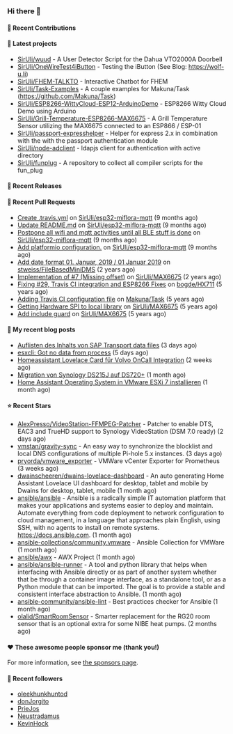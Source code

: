 ### Hi there 👋

#### 👷 Recent Contributions


#### 🌱 Latest projects

- [SirUli/wuud](https://github.com/SirUli/wuud) - A User Detector Script for the Dahua VTO2000A Doorbell
- [SirUli/OneWireTest4iButton](https://github.com/SirUli/OneWireTest4iButton) - Testing the iButton (See Blog: https://wolf-u.li)
- [SirUli/FHEM-TALKTO](https://github.com/SirUli/FHEM-TALKTO) - Interactive Chatbot for FHEM
- [SirUli/Task-Examples](https://github.com/SirUli/Task-Examples) - A couple examples for Makuna/Task (https://github.com/Makuna/Task)
- [SirUli/ESP8266-WittyCloud-ESP12-ArduinoDemo](https://github.com/SirUli/ESP8266-WittyCloud-ESP12-ArduinoDemo) - ESP8266 Witty Cloud Demo using Arduino
- [SirUli/Grill-Temperature-ESP8266-MAX6675](https://github.com/SirUli/Grill-Temperature-ESP8266-MAX6675) - A Grill Temperature Sensor utilizing the MAX6675 connected to an ESP866 / ESP-01
- [SirUli/passport-expresshelper](https://github.com/SirUli/passport-expresshelper) - Helper for express 2.x in combination with the with the passport authentication module
- [SirUli/node-adclient](https://github.com/SirUli/node-adclient) - ldapjs client for authentication with active directory
- [SirUli/funplug](https://github.com/SirUli/funplug) - A repository to collect all compiler scripts for the fun_plug

#### 🔭 Recent Releases


#### 🔨 Recent Pull Requests

- [Create .travis.yml](https://github.com/SirUli/esp32-miflora-mqtt/pull/4) on [SirUli/esp32-miflora-mqtt](https://github.com/SirUli/esp32-miflora-mqtt) (9 months ago)
- [Update README.md](https://github.com/SirUli/esp32-miflora-mqtt/pull/3) on [SirUli/esp32-miflora-mqtt](https://github.com/SirUli/esp32-miflora-mqtt) (9 months ago)
- [Postpone all wifi and mqtt activities until all BLE stuff is done](https://github.com/SirUli/esp32-miflora-mqtt/pull/2) on [SirUli/esp32-miflora-mqtt](https://github.com/SirUli/esp32-miflora-mqtt) (9 months ago)
- [Add platformio configuration.](https://github.com/SirUli/esp32-miflora-mqtt/pull/1) on [SirUli/esp32-miflora-mqtt](https://github.com/SirUli/esp32-miflora-mqtt) (9 months ago)
- [Add date format 01. Januar, 2019 / 01 Januar 2019](https://github.com/stweiss/FileBasedMiniDMS/pull/12) on [stweiss/FileBasedMiniDMS](https://github.com/stweiss/FileBasedMiniDMS) (2 years ago)
- [Implementation of #7 (Missing offset)](https://github.com/SirUli/MAX6675/pull/8) on [SirUli/MAX6675](https://github.com/SirUli/MAX6675) (2 years ago)
- [Fixing #29, Travis CI integration and ESP8266 Fixes](https://github.com/bogde/HX711/pull/40) on [bogde/HX711](https://github.com/bogde/HX711) (5 years ago)
- [Adding Travis CI configuration file](https://github.com/Makuna/Task/pull/14) on [Makuna/Task](https://github.com/Makuna/Task) (5 years ago)
- [Getting Hardware SPI to local library](https://github.com/SirUli/MAX6675/pull/4) on [SirUli/MAX6675](https://github.com/SirUli/MAX6675) (5 years ago)
- [Add include guard](https://github.com/SirUli/MAX6675/pull/3) on [SirUli/MAX6675](https://github.com/SirUli/MAX6675) (5 years ago)

#### 📜 My recent blog posts

- [Auflisten des Inhalts von SAP Transport data files](https://wolf-u.li/6176/auflisten-des-inhalts-von-sap-transport-data-files/) (3 days ago)
- [esxcli: Got no data from process](https://wolf-u.li/6173/esxcli-got-no-data-from-process/) (5 days ago)
- [Homeassistant Lovelace Card für Volvo OnCall Integration](https://wolf-u.li/6170/homeassistant-lovelace-card-fuer-volvo-oncall-integration/) (2 weeks ago)
- [Migration von Synology DS215J auf DS720&#43;](https://wolf-u.li/6143/migration-von-synology-ds215j-auf-ds720/) (1 month ago)
- [Home Assistant Operating System in VMware ESXi 7 installieren](https://wolf-u.li/6151/home-assistant-operating-system-in-vmware-esxi-7-installieren/) (1 month ago)

#### ⭐ Recent Stars

- [AlexPresso/VideoStation-FFMPEG-Patcher](https://github.com/AlexPresso/VideoStation-FFMPEG-Patcher) - Patcher to enable DTS, EAC3 and TrueHD support to Synology VideoStation (DSM 7.0 ready) (2 days ago)
- [vmstan/gravity-sync](https://github.com/vmstan/gravity-sync) - An easy way to synchronize the blocklist and local DNS configurations of multiple Pi-hole 5.x instances. (3 days ago)
- [pryorda/vmware_exporter](https://github.com/pryorda/vmware_exporter) - VMWare vCenter Exporter for Prometheus (3 weeks ago)
- [dwainscheeren/dwains-lovelace-dashboard](https://github.com/dwainscheeren/dwains-lovelace-dashboard) - An auto generating Home Assistant Lovelace UI dashboard for desktop, tablet and mobile by Dwains for desktop, tablet, mobile (1 month ago)
- [ansible/ansible](https://github.com/ansible/ansible) - Ansible is a radically simple IT automation platform that makes your applications and systems easier to deploy and maintain. Automate everything from code deployment to network configuration to cloud management, in a language that approaches plain English, using SSH, with no agents to install on remote systems. https://docs.ansible.com. (1 month ago)
- [ansible-collections/community.vmware](https://github.com/ansible-collections/community.vmware) - Ansible Collection for VMWare (1 month ago)
- [ansible/awx](https://github.com/ansible/awx) - AWX Project (1 month ago)
- [ansible/ansible-runner](https://github.com/ansible/ansible-runner) - A tool and python library that helps when interfacing with Ansible directly or as part of another system whether that be through a container image interface, as a standalone tool, or as a Python module that can be imported. The goal is to provide a stable and consistent interface abstraction to Ansible. (1 month ago)
- [ansible-community/ansible-lint](https://github.com/ansible-community/ansible-lint) - Best practices checker for Ansible (1 month ago)
- [olalid/SmartRoomSensor](https://github.com/olalid/SmartRoomSensor) - Smarter replacement for the RG20 room sensor that is an optional extra for some NIBE heat pumps. (2 months ago)

#### ❤️ These awesome people sponsor me (thank you!)


For more information, see [the sponsors page](https://github.com/sponsors/SirUli/).

#### 👯 Recent followers

- [oleekhunkhuntod](https://github.com/oleekhunkhuntod)
- [donJorgito](https://github.com/donJorgito)
- [PrieJos](https://github.com/PrieJos)
- [Neustradamus](https://github.com/Neustradamus)
- [KevinHock](https://github.com/KevinHock)